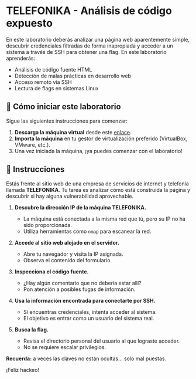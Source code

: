 # TELEFONIKA - Análisis de código expuesto

En este laboratorio deberás analizar una página web aparentemente simple, descubrir credenciales filtradas de forma inapropiada y acceder a un sistema a través de SSH para obtener una flag. En este laboratorio aprenderás:

- Análisis de código fuente HTML
- Detección de malas prácticas en desarrollo web
- Acceso remoto vía SSH
- Lectura de flags en sistemas Linux


<how-to-start>
   
## 🌱 Cómo iniciar este laboratorio

Sigue las siguientes instrucciones para comenzar:

1. **Descarga la máquina virtual** desde este [enlace](https://storage.googleapis.com/cybersecurity-machines/telefonika-lab.ova).
2. **Importa la máquina** en tu gestor de virtualización preferido (VirtualBox, VMware, etc.).
3. Una vez iniciada la máquina, ¡ya puedes comenzar con el laboratorio!

</how-to-start>


## 📄 Instrucciones

Estás frente al sitio web de una empresa de servicios de internet y telefonía llamada **TELEFONIKA**. Tu tarea es analizar cómo está construida la página y descubrir si hay alguna vulnerabilidad aprovechable.


1. **Descubre la dirección IP de la máquina TELEFONIKA.**
   - La máquina está conectada a la misma red que tú, pero su IP no ha sido proporcionada.
   - Utiliza herramientas como `nmap` para escanear la red.

2. **Accede al sitio web alojado en el servidor.**
   - Abre tu navegador y visita la IP asignada.
   - Observa el contenido del formulario.

3. **Inspecciona el código fuente.**
   - ¿Hay algún comentario que no debería estar allí?
   - Pon atención a posibles fugas de información.

4. **Usa la información encontrada para conectarte por SSH.**
   - Si encuentras credenciales, intenta acceder al sistema.
   - El objetivo es entrar como un usuario del sistema real.

5. **Busca la flag.**
   - Revisa el directorio personal del usuario al que lograste acceder.
   - No se requiere escalar privilegios.



**Recuerda:** a veces las claves no están ocultas... solo mal puestas.

¡Feliz hackeo!
